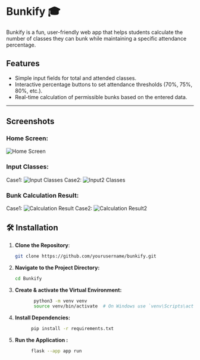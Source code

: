 # Bunkify 🎓

Bunkify is a fun, user-friendly web app that helps students calculate the number of classes they can bunk while maintaining a specific attendance percentage.


##  Features

- Simple input fields for total and attended classes.
- Interactive percentage buttons to set attendance thresholds (70%, 75%, 80%, etc.).
- Real-time calculation of permissible bunks based on the entered data.

---

##  Screenshots

### Home Screen:
![Home Screen](assests/Bunkify1.png)

### Input Classes:
Case1:
![Input Classes](assests/Bunkify2.png)
Case2:
![Input2 Classes](assests/Bunkify4.png)


### Bunk Calculation Result:
Case1:
![Calculation Result](assests/Bunkify3.png)
Case2:
![Calculation Result2](assests/Bunkify5.png)
## 🛠 Installation
1. **Clone the Repository**:
   ```bash
   git clone https://github.com/yourusername/bunkify.git 
2. **Navigate to the Project Directory:**
    ```bash
   cd Bunkify 
3. **Create & activate the Virtual Environment:**
   ```bash
          python3 -m venv venv
          source venv/bin/activate  # On Windows use `venv\Scripts\activate`       

7. **Install Dependencies:**
   ```bash
         pip install -r requirements.txt
9. **Run the Application :**
    ```bash
          flask --app app run
